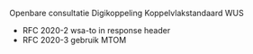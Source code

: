 Openbare consultatie Digikoppeling Koppelvlakstandaard WUS
* RFC 2020-2 wsa-to in response header
* RFC 2020-3 gebruik MTOM
